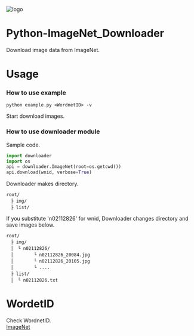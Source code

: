 ![logo](https://user-images.githubusercontent.com/35373553/72666208-63d7b900-3a53-11ea-8b5b-c4acffe078cc.png)


# Python-ImageNet_Downloader
Download image data from ImageNet.

# Usage
### How to use example
```
python example.py <WordnetID> -v
```
Start download images.

### How to use downloader module
Sample code.
```py
import downloader
import os
api = downloader.ImageNet(root=os.getcwd())
api.download(wnid, verbose=True)
```

Downloader makes directory.
```
root/  
　├ img/  
　├ list/  
```
If you substitute 'n02112826' for wnid,
Downloader changes directory and save images below.  
```
root/  
　├ img/  
　│　└ n02112826/
　│　      └ n02112826_20084.jpg
　│　      └ n02112826_20105.jpg
　│　      └ ....
　├ list/  
　│　└ n02112826.txt
```


# WordetID
Check WordnetID.   
[ImageNet](http://image-net.org/explore)
